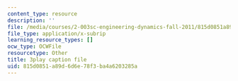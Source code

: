 ```yaml
---
content_type: resource
description: ''
file: /media/courses/2-003sc-engineering-dynamics-fall-2011/815d0851a89d6d6e78f3ba4a6203285a_Fo-Y6kEMURk.srt
file_type: application/x-subrip
learning_resource_types: []
ocw_type: OCWFile
resourcetype: Other
title: 3play caption file
uid: 815d0851-a89d-6d6e-78f3-ba4a6203285a
---
```

